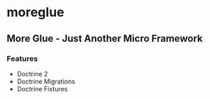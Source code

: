 # moreglue

## More Glue - Just Another Micro Framework

### Features

- Doctrine 2
- Doctrine Migrations
- Doctrine Fixtures